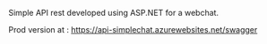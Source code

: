 Simple API rest developed using ASP.NET for a webchat.

Prod version at : https://api-simplechat.azurewebsites.net/swagger
